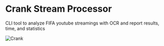 # Crank Stream Processor

CLI tool to analyze FIFA youtube streamings with OCR and report results, time, and statistics
 
![Crank](http://aafradio.org/garajmahal/ART-13_crank-2.JPG)